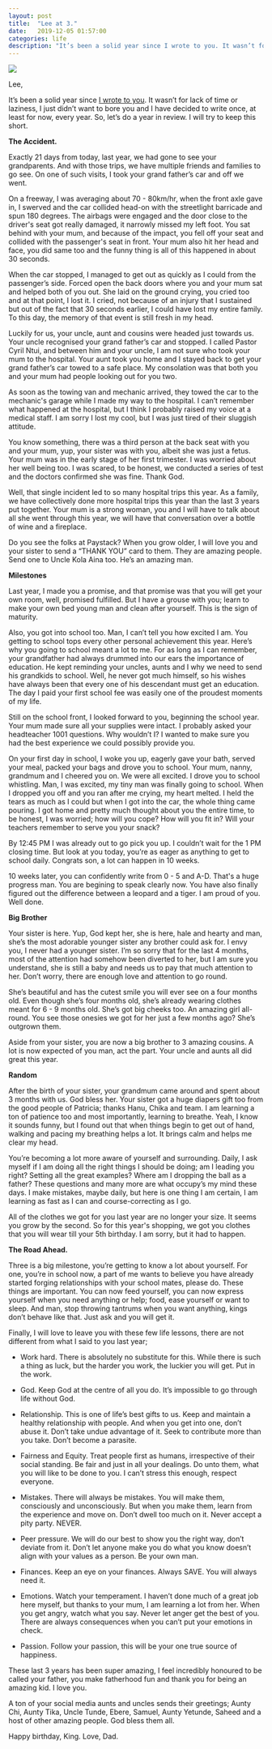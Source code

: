 ```yaml
---
layout: post
title:  "Lee at 3."
date:   2019-12-05 01:57:00
categories: life
description: "It’s been a solid year since I wrote to you. It wasn’t for lack of time or laziness, I just didn’t want to bore you and I have decided to write once, at least for now, every year.”"
---
```


<img src="{{ site.url }}/assets/article_images/lee/tiger.JPG"/>

Lee,

It’s been a solid year since [I wrote to you](https://cyberomin.github.io/life/2018/12/05/lee.html). It wasn’t for lack of time or laziness, I just didn’t want to bore you and I have decided to write once, at least for now, every year. 
So, let’s do a year in review. I will try to keep this short. 

**The Accident.**

Exactly 21 days from today, last year, we had gone to see your grandparents. And with those trips, we have multiple friends and families to go see. On one of such visits, I took your grand father’s car and off we went. 

On a freeway, I was averaging about 70 - 80km/hr, when the front axle gave in, I swerved and the car collided head-on with the streetlight barricade and spun 180 degrees. The airbags were engaged and the door close to the driver's seat got really damaged, it narrowly missed my left foot. You sat behind with your mum, and because of the impact, you fell off your seat and collided with the passenger's seat in front. Your mum also hit her head and face, you did same too and the funny thing is all of this happened in about 30 seconds. 

When the car stopped, I managed to get out as quickly as I could from the passenger’s side. Forced open the back doors where you and your mum sat and helped both of you out. She laid on the ground
crying, you cried too and at that point, I lost it. I cried, not because of an injury that I sustained but out of the fact that 30 seconds earlier, I could have lost my entire family. To this day, the memory of that event is still fresh in my head. 

Luckily for us, your uncle, aunt and cousins were headed just towards us. Your uncle recognised your grand father’s car and stopped. I called Pastor Cyril Ntui, and between him and your uncle, I am not sure who took your mum to the hospital. Your aunt took you home and I stayed back to get your grand father’s car towed to a safe place. My consolation was that both you and your mum had people looking out for you two.

As soon as the towing van and mechanic arrived, they towed the car to the mechanic's garage while I made my way to the hospital. I can’t remember what happened at the hospital, but I think I probably raised my voice at a medical staff. I am sorry I lost my cool, but I was just tired of their sluggish attitude.

You know something, there was a third person at the back seat with you and your mum, yup, your sister was with you, albeit she was just a fetus. Your mum was in the early stage of her first trimester. I was worried about her well being too. I was scared, to be honest, we conducted a series of test and the doctors confirmed she was fine. Thank God.

Well, that single incident led to so many hospital trips this year. As a family, we have collectively done more hospital trips this year than the last 3 years put together. Your mum is a strong woman, you and I will have to talk about all she went through this year, we will have that conversation over a bottle of wine and a fireplace. 

Do you see the folks at Paystack? When you grow older, I will love you and your sister to send a “THANK YOU” card to them. They are amazing people. Send one to Uncle Kola Aina too. He’s an amazing man. 

**Milestones**

Last year, I made you a promise, and that promise was that you will get your own room, well, promised fulfilled. But I have a grouse with you; learn to make your own bed young man and clean after yourself. This is the sign of maturity. 

Also, you got into school too. Man, I can’t tell you how excited I am. You getting to school tops every other personal achievement this year. Here’s why you going to school meant a lot to me. For as long as I can remember, your grandfather had always drummed into our ears the importance of education. He kept reminding your uncles, aunts and I why we need to send his grandkids to school. Well, he never got much himself, so his wishes have always been that every one of his descendant must get an education. The day I paid your first school fee was easily one of the proudest moments of my life. 

Still on the school front, I looked forward to you, beginning the school year. Your mum made sure all your supplies were intact. I probably asked your headteacher 1001 questions. Why wouldn’t I? I wanted to make sure you had the best experience we could possibly provide you. 

On your first day in school, I woke you up, eagerly gave your bath, served your meal, packed your bags and drove you to school. Your mum, nanny, grandmum and I cheered you on. We were all excited. I drove you to school whistling. Man, I was excited, my tiny man was finally going to school. When I dropped you off and you ran after me crying, my heart melted. I held the tears as much as I could but when I got into the car, the whole thing came pouring. I got home and pretty much thought about you the entire time, to be honest, I was worried; how will you cope? How will you fit in? Will your teachers remember to serve you your snack?

By 12:45 PM I was already out to go pick you up. I couldn’t wait for the 1 PM closing time. But look at you today, you’re as eager as anything to get to school daily. Congrats son, a lot can happen in 10 weeks. 

10 weeks later, you can confidently write from 0 - 5 and A-D. That's a huge progress man.  You are begining to speak clearly now. You have also finally figured out the difference between a leopard and a tiger. I am proud of you. Well done. 

**Big Brother**

Your sister is here. Yup, God kept her, she is here, hale and hearty and man, she’s the most adorable younger sister any brother could ask for. I envy you, I never had a younger sister. I’m so sorry that for the last 4 months, most of the attention had somehow been diverted to her, but I am sure you understand, she is still a baby and needs us to pay that much attention to her. Don’t worry, there are enough love and attention to go round. 

She’s beautiful and has the cutest smile you will ever see on a four months old. Even though she’s four months old, she’s already wearing clothes meant for 6 - 9 months old. She’s got big cheeks too. An amazing girl all-round. You see those onesies we got for her just a few months ago? She’s outgrown them.

Aside from your sister, you are now a big brother to 3 amazing cousins. A lot is now expected of you man, act the part. Your uncle and aunts all did great this year.

**Random**

After the birth of your sister, your grandmum came around and spent about 3 months with us. God bless her. Your sister got a huge diapers gift too from the good people of Patricia; thanks Hanu, Chika and team. I am learning a ton of patience too and most importantly, learning to breathe. Yeah, I know it sounds funny, but I found out that when things begin to get out of hand, walking and pacing my breathing helps a lot. It brings calm and helps me clear my head. 

You’re becoming a lot more aware of yourself and surrounding. Daily, I ask myself if I am doing all the right things I should be doing; am I leading you right? Setting all the great examples? Where am I dropping the ball as a father? These questions and many more are what occupy’s my mind these days. I make mistakes, maybe daily, but here is one thing I am certain, I am learning as fast as I can and course-correcting as I go.

All of the clothes we got for you last year are no longer your size. It seems you grow by the second. So for this year's shopping, we got you clothes that you will wear till your 5th birthday. I am sorry, but it had to happen.

**The Road Ahead.**

Three is a big milestone, you’re getting to know a lot about yourself. For one, you’re in school now, a part of me wants to believe you have already started forging relationships with your school mates, please do. These things are important. You can now feed yourself, you can now express yourself when you need anything or help; food, ease yourself or want to sleep. And man, stop throwing tantrums when you want anything, kings don’t behave like that. Just ask and you will get it. 

Finally, I will love to leave you with these few life lessons, there are not different from what I said to you last year;

- Work hard. There is absolutely no substitute for this. While there is such a thing as luck, but the harder you work, the luckier you will get. Put in the work.

- God. Keep God at the centre of all you do. It’s impossible to go through life without God.

- Relationship. This is one of life’s best gifts to us. Keep and maintain a healthy relationship with people. And when you get into one, don’t abuse it. Don’t take undue advantage of it. Seek to contribute more than you take. Don’t become a parasite.

- Fairness and Equity. Treat people first as humans, irrespective of their social standing. Be fair and just in all your dealings. Do unto them, what you will like to be done to you. I can’t stress this enough, respect everyone.

- Mistakes. There will always be mistakes. You will make them, consciously and unconsciously. But when you make them, learn from the experience and move on. Don’t dwell too much on it. Never accept a pity party. NEVER.

- Peer pressure. We will do our best to show you the right way, don’t deviate from it. Don’t let anyone make you do what you know doesn’t align with your values as a person. Be your own man.

- Finances. Keep an eye on your finances. Always SAVE. You will always need it.

- Emotions. Watch your temperament. I haven’t done much of a great job here myself, but thanks to your mum, I am learning a lot from her. When you get angry, watch what you say. Never let anger get the best of you. There are always consequences when you can’t put your emotions in check.

- Passion. Follow your passion, this will be your one true source of happiness.

These last 3 years has been super amazing, I feel incredibly honoured to be called your father, you make fatherhood fun and thank you for being an amazing kid. I love you. 

A ton of your social media aunts and uncles sends their greetings; Aunty Chi, Aunty Tika, Uncle Tunde, Ebere, Samuel, Aunty Yetunde, Saheed and a host of other amazing people. God bless them all. 

Happy birthday, King. Love, Dad.



